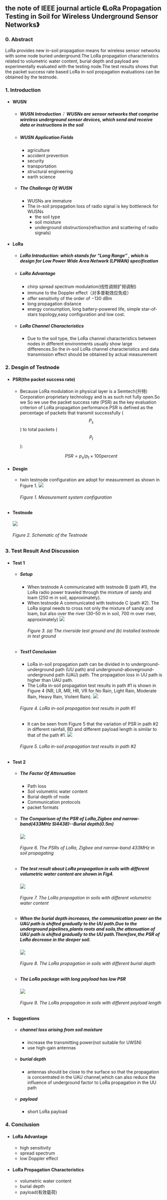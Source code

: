## the note of IEEE journal article 《LoRa Propagation Testing in Soil for Wireless Underground Sensor Networks》

### 0. Abstract

LoRa provides new in-soil propagation means for wireless sensor networks with some node buried underground.The LoRa propagation characteristics related to volumetric water content, burial depth and payload are experimentally evaluated with the testing node.The test results shows that the packet success rate based LoRa in-soil propagation evaluations can be obtained by the testnode.

### 1. Introduction

* #### WUSN

  * ##### WUSN Introduction： WUSNs are sensor networks that comprise wireless underground sensor devices, which send and receive data or instructions in the soil
  * ##### WUSN Application Fields

    * agriculture
    * accident prevention
    * security
    * transportation
    * structural engineering
    * earth science
  * ##### The Challenge Of WUSN

    * WUSNs are immature
    * The in-soil propagation loss of radio signal is key bottleneck for WUSNs 
      * the soil type
      * soil moisture
      * underground obstructions\(refraction and scattering of radio signals\)
* #### LoRa

  * ##### LoRa Introduction: which stands for “Long Range” , which is design for Low Power Wide Area Network \(LPWAN\) specification
  * ##### LoRa Advantage

    * chirp spread spectrum modulation\(线性调频扩频调制\)
    * immune to the Doppler effect（对多普勒效应免疫）
    * offer sensitivity of the order of −130 dBm
    * long propagation distance
    * energy consumption, long battery-powered life, simple star-of-stars topology,easy configuration and low cost.
  * ##### LoRa Channel Characteristics

    * Due to the soil type, the LoRa channel characteristics between nodes in different environments usually show large differences.So the in-soil LoRa channel characteristics and data transmission effect should be obtained by actual measurement

### 2. Desgin of Testnode

* #### PSR\(the packet success rate\)

  * Because LoRa modulation in physical layer is a Semtech\(升特\) Corporation proprietary technology and is as such not fully open.So we So we use the packet success rate \(PSR\) as the key evaluation criterion of LoRa propagation performance.PSR is defined as the percentage of packets that transmit successfully \($$P_s$$\) to total packets \($$P_t$$\):


    $$
    PSR=p_s/p_t×100percent
    $$
* #### Desgin

  * twin testnode configuration are adopt for measurement as shown in Figure 1.
    ![](/assets/8211.jpg)
    ###### Figure 1. Measurement system configuration
* #### Testnode

  ![](/assets/8212.jpg)

  ###### Figure 2. Schematic of the Testnode

### 3. Test Result And Discussion

* #### Test 1

  * ##### Setup
    * When testnode A communicated with testnode B \(path \#1\), the LoRa radio power traveled through the mixture of sandy and loam \(250 m in soil, approximately\). 
    - When testnode A communicated with testnode C \(path \#2\). The LoRa signal needs to cross not only the mixture of sandy and loam, but also over the river \(30–50 m in soil, 700 m over river, approximately\)
      ![](/assets/8213.jpg)
      ###### Figure 3. \(a\) The riverside test ground and \(b\) installed testnode in test ground
  * ##### Test1 Conclusion
    * LoRa in-soil propagation path can be divided in to underground-underground path \(UU path\) and underground-aboveground–underground path \(UAU\) path. The propagation loss in UU path is higher than UAU path.
    * The LoRa in-soil propagation test results in path \#1 is shown in Figure 4 \(NR, LR, MR, HR, VR for No Rain, Light Rain, Moderate Rain, Heavy Rain, Violent Rain\).  ![](/assets/8214.jpg)
    ###### Figure 4. LoRa in-soil propagation test results in path \#1
    * It can be seen from Figure 5 that the variation of PSR in path \#2 in different rainfall, BD and different payload length is similar to that of the path \#1. ![](/assets/8215.jpg)
    ###### Figure 5. LoRa in-soil propagation test results in path \#2
* #### Test 2

  * ##### The Factor Of Attenuation

    * Path loss
    * Soil volumetric water content
    * Burial depth of node
    * Communication protocols 
    * packet formats
  * ##### The Comparison of the PSR of LoRa,Zigbee and narrow-band\(433MHz SI4438\)--Burial depth\(0.5m\)

    ![](/assets/8216.jpg)

    ###### Figure 6. The PSRs of LoRa, Zigbee and narrow-band 433MHz in soil propagating

  * ##### The test result about LoRa propagation in soils with different volumetric water content are shown in Fig4.

    ![](/assets/8217.jpg)

    ###### Figure 7. The LoRa propagation in soils with different volumetric water content

  * ##### When the burial depth increases, the communication power on the UAU path is shifted gradually to the UU path.Due to the underground pipelines,plants roots and soils,the attenuation of UAU path is shifted gradually to the UU path.Therefore,the PSR of LoRa decrease in the deeper soil.

    ![](/assets/8218.jpg)

    ###### Figure 8. The LoRa propagation in soils with different burial depth

  * ##### The LoRa package with long payload has low PSR

    ![](/assets/8219.jpg)

    ###### Figure 9. The LoRa propagation in soils with different payload length
* #### Suggestions

  * ##### channel loss arising from soil moisture

    * increase the transmitting power\(not suitable for UWSN\)
    * use high-gain antennas
  * ##### burial depth

    * antennas should be close to the surface so that the propagation is concentrated in the UAU channel,which can also reduce the influence of underground factor to LoRa propagation in the UU path
  * ##### payload

    * short LoRa payload 

### 4. Conclusion

* #### LoRa Advantage

  * high sensitivity
  * spread spectrum
  * low Doppler effect
* #### LoRa Propagation Characteristics

  * volumetric water content
  * burial depth
  * payload\(有效载荷\)



